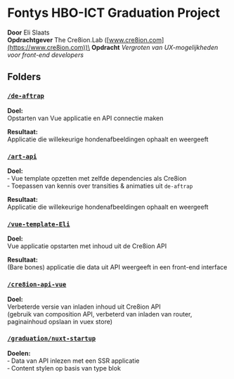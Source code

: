 # Fontys HBO-ICT Graduation Project
**Door** Eli Slaats\
**Opdrachtgever** The Cre8ion.Lab ([www.cre8ion.com](https://www.cre8ion.com))\
**Opdracht** _Vergroten van UX-mogelijkheden voor front-end developers_

## Folders

### [`/de-aftrap`](/de-aftrap)

**Doel:** \
Opstarten van Vue applicatie en API connectie maken

**Resultaat:** \
Applicatie die willekeurige hondenafbeeldingen ophaalt en weergeeft

### [`/art-api`](/art-api)

**Doel:** \
‐ Vue template opzetten met zelfde dependencies als Cre8ion\
‐ Toepassen van kennis over transities & animaties uit `de-aftrap`

**Resultaat:** \
Applicatie die willekeurige hondenafbeeldingen ophaalt en weergeeft

### [`/vue-template-Eli`](/vue-template-Eli)

**Doel:** \
Vue applicatie opstarten met inhoud uit de Cre8ion API

**Resultaat:** \
(Bare bones) applicatie die data uit API weergeeft in een front-end interface

### [`/cre8ion-api-vue`](/cre8ion-api-vue)

**Doel:** \
Verbeterde versie van inladen inhoud uit Cre8ion API\
(gebruik van composition API, verbeterd van inladen van router, paginainhoud opslaan in vuex store)

### [`/graduation/nuxt-startup`](/graduation/nuxt-startup)

**Doelen:** \
‐ Data van API inlezen met een SSR applicatie \
‐ Content stylen op basis van type blok